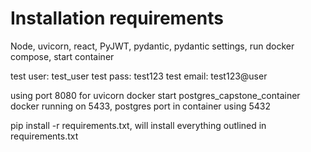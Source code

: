 # Installation requirements

Node, uvicorn, react, PyJWT, pydantic, pydantic settings, run docker compose, start container

test user: test_user
test pass: test123
test email: test123@user

using port 8080 for uvicorn
docker start postgres_capstone_container
docker running on 5433, postgres port in container using 5432

pip install -r requirements.txt, will install everything outlined in requirements.txt
